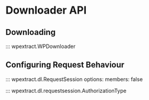 # Downloader API

## Downloading

::: wpextract.WPDownloader

## Configuring Request Behaviour

::: wpextract.dl.RequestSession
    options:
        members: false

::: wpextract.dl.requestsession.AuthorizationType
